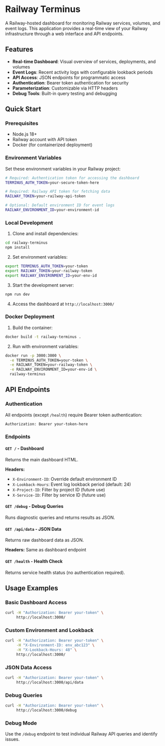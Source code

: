 # Railway Terminus

A Railway-hosted dashboard for monitoring Railway services, volumes, and event logs. This application provides a real-time view of your Railway infrastructure through a web interface and API endpoints.

## Features

- **Real-time Dashboard**: Visual overview of services, deployments, and volumes
- **Event Logs**: Recent activity logs with configurable lookback periods
- **API Access**: JSON endpoints for programmatic access
- **Authentication**: Bearer token authentication for security
- **Parameterization**: Customizable via HTTP headers
- **Debug Tools**: Built-in query testing and debugging

## Quick Start

### Prerequisites

- Node.js 18+ 
- Railway account with API token
- Docker (for containerized deployment)

### Environment Variables

Set these environment variables in your Railway project:

```bash
# Required: Authentication token for accessing the dashboard
TERMINUS_AUTH_TOKEN=your-secure-token-here

# Required: Railway API token for fetching data
RAILWAY_TOKEN=your-railway-api-token

# Optional: Default environment ID for event logs
RAILWAY_ENVIRONMENT_ID=your-environment-id
```

### Local Development

1. Clone and install dependencies:
```bash
cd railway-terminus
npm install
```

2. Set environment variables:
```bash
export TERMINUS_AUTH_TOKEN=your-token
export RAILWAY_TOKEN=your-railway-token
export RAILWAY_ENVIRONMENT_ID=your-env-id
```

3. Start the development server:
```bash
npm run dev
```

4. Access the dashboard at `http://localhost:3000/`

### Docker Deployment

1. Build the container:
```bash
docker build -t railway-terminus .
```

2. Run with environment variables:
```bash
docker run -p 3000:3000 \
  -e TERMINUS_AUTH_TOKEN=your-token \
  -e RAILWAY_TOKEN=your-railway-token \
  -e RAILWAY_ENVIRONMENT_ID=your-env-id \
  railway-terminus
```

## API Endpoints

### Authentication

All endpoints (except `/health`) require Bearer token authentication:

```
Authorization: Bearer your-token-here
```

### Endpoints

#### `GET /` - Dashboard
Returns the main dashboard HTML.

**Headers:**
- `X-Environment-ID`: Override default environment ID
- `X-Lookback-Hours`: Event log lookback period (default: 24)
- `X-Project-ID`: Filter by project ID (future use)
- `X-Service-ID`: Filter by service ID (future use)

#### `GET /debug` - Debug Queries
Runs diagnostic queries and returns results as JSON.

#### `GET /api/data` - JSON Data
Returns raw dashboard data as JSON.

**Headers:** Same as dashboard endpoint

#### `GET /health` - Health Check
Returns service health status (no authentication required).

## Usage Examples

### Basic Dashboard Access
```bash
curl -H "Authorization: Bearer your-token" \
     http://localhost:3000/
```

### Custom Environment and Lookback
```bash
curl -H "Authorization: Bearer your-token" \
     -H "X-Environment-ID: env_abc123" \
     -H "X-Lookback-Hours: 48" \
     http://localhost:3000/
```

### JSON Data Access
```bash
curl -H "Authorization: Bearer your-token" \
     http://localhost:3000/api/data
```

### Debug Queries
```bash
curl -H "Authorization: Bearer your-token" \
     http://localhost:3000/debug
```

### Debug Mode

Use the `/debug` endpoint to test individual Railway API queries and identify issues.
